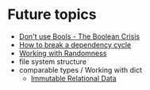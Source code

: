 # Future topics

* [Don't use Bools - The Boolean Crisis](https://www.youtube.com/watch?v=8Af1bh-BVY8)
* [How to break a dependency cycle](https://medium.com/@matthew.buscemi/high-level-dependency-strategies-in-elm-1135ec877d49)
* [Working with Randomness](https://github.com/alexspurling/elm-recipes/tree/master/random)
* file system structure
* comparable types / Working with dict
  * [Immutable Relational Data](https://www.youtube.com/watch?v=28OdemxhfbU)



